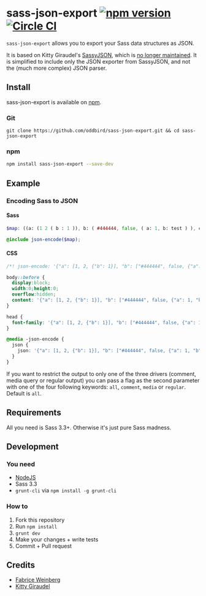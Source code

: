# sass-json-export [![npm version](https://badge.fury.io/js/sass-json-export.svg)](https://badge.fury.io/js/sass-json-export) [![Circle CI](https://circleci.com/gh/oddbird/sass-json-export.svg?style=svg)](https://circleci.com/gh/oddbird/sass-json-export)

`sass-json-export` allows you to export your Sass data structures as JSON.

It is based on Kitty Giraudel's
[SassyJSON](https://github.com/kittyGiraudel/SassyJSON), which is
[no longer maintained](https://github.com/KittyGiraudel/SassyJSON/issues/91). It
is simplified to include only the JSON exporter from SassyJSON, and not the
(much more complex) JSON parser.

## Install

sass-json-export is available on [npm](https://npmjs.org/).

### Git

``` git
git clone https://github.com/oddbird/sass-json-export.git && cd sass-json-export
```

### npm

``` bash
npm install sass-json-export --save-dev
```

## Example

### Encoding Sass to JSON

#### Sass

``` scss
$map: ((a: (1 2 ( b : 1 )), b: ( #444444, false, ( a: 1, b: test ) ), c: (2 3 4 string)));

@include json-encode($map);
```

#### CSS

``` css
/*! json-encode: '{"a": [1, 2, {"b": 1}], "b": ["#444444", false, {"a": 1, "b": "test"}], "c": [2, 3, 4, "string"]}' */

body::before {
  display:block;
  width:0;height:0;
  overflow:hidden;
  content: '{"a": [1, 2, {"b": 1}], "b": ["#444444", false, {"a": 1, "b": "test"}], "c": [2, 3, 4, "string"]}';
}

head {
  font-family: '{"a": [1, 2, {"b": 1}], "b": ["#444444", false, {"a": 1, "b": "test"}], "c": [2, 3, 4, "string"]}';
}

@media -json-encode {
  json {
    json: '{"a": [1, 2, {"b": 1}], "b": ["#444444", false, {"a": 1, "b": "test"}], "c": [2, 3, 4, "string"]}';
  }
}
```

If you want to restrict the output to only one of the three drivers (comment,
media query or regular output) you can pass a flag as the second parameter with
one of the four following keywords: `all`, `comment`, `media` or
`regular`. Default is `all`.

## Requirements

All you need is Sass 3.3+. Otherwise it's just pure Sass madness.

## Development

### You need

  * [NodeJS](http://nodejs.org)
  * Sass 3.3
  * `grunt-cli` via `npm install -g grunt-cli`

### How to

  1. Fork this repository
  2. Run `npm install`
  3. `grunt dev`
  4. Make your changes + write tests
  5. Commit + Pull request

## Credits

* [Fabrice Weinberg](http://twitter.com/fweinb)
* [Kitty Giraudel](http://twitter.com/kittygiraudel)
